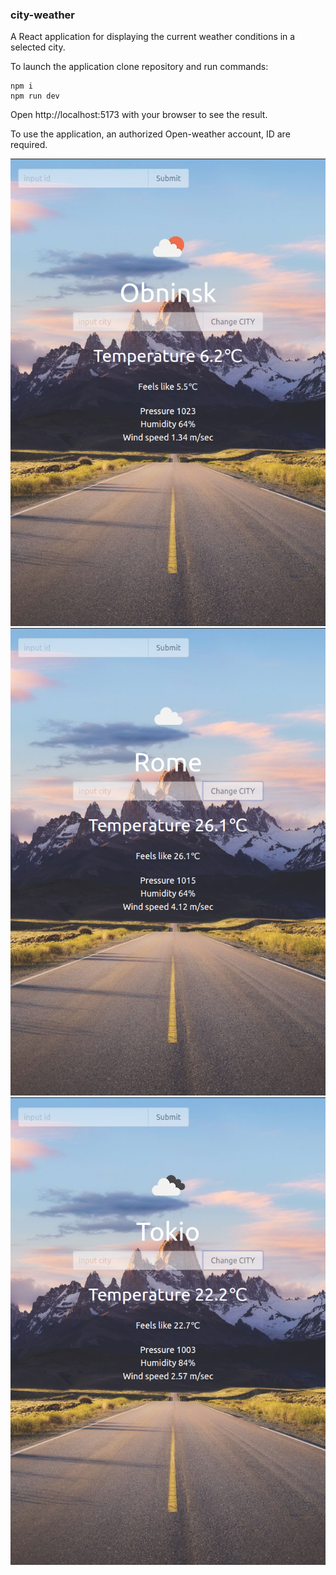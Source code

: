 ### city-weather

A React application for displaying the current weather conditions in a selected city.
 
To launch the application сlone repository and run commands:

```
npm i
npm run dev
```

Open http://localhost:5173 with your browser to see the result.

To use the application, an authorized Open-weather account, ID are required.

![Иллюстрация к проекту 1](https://github.com/dukekunyura/city-weather/raw/main/src/img/one.png)
![Иллюстрация к проекту 2](https://github.com/dukekunyura/city-weather/raw/main/src/img/two.png)
![Иллюстрация к проекту 3](https://github.com/dukekunyura/city-weather/raw/main/src/img/three.png)
